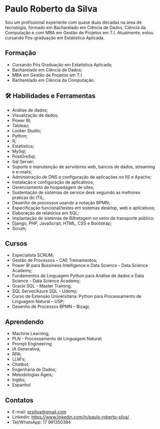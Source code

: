 
# Paulo Roberto da Silva

Sou um profissional experiente com quase duas décadas na área de tecnologia, formado em Bacharelado em Ciência de Dados, Ciência da Computação e com MBA em Gestão de Projetos em T.I. Atualmente, estou cursando Pós-graduação em Estatística Aplicada.

## Formação
 - Cursando Pós Graduação em Estatística Aplicada;
 - Bacharelado em Ciência de Dados;
 - MBA em Gestão de Projetos em T.I
 - Bacharelado em Ciência da Computação.


## 🛠 Habilidades e Ferramentas
- Análise de dados;
- Visualização de dados;
- Power BI;
- Tableau;
- Looker Studio;
- Python;
- R;
- Estatística;
- MySql;
- PostGreSql;
- Sql Server;
- Suporte e manutenção de servidores web, bancos de dados, streaming e e-mails;
- Administração de DNS e configuração de aplicações no IIS e Apache;
- Instalação e configuração de aplicativos;
- Gerenciamento de hospedagem de sites;
- Sustentação de sistemas de service desk seguindo as melhores práticas do ITIL;
- Desenho de processos usando a notação BPMN;
- Especificação funcional/testes em sistemas desktop, web e aplicativos;
- Elaboração de relatórios em SQL;
- Implantação de sistemas de Bilhetagem no setor de transporte público;
- Django, PHP, JavaScript, HTML, CSS e Bootstrap;
- Scrum;

## Cursos

- Especialista SCRUM;
-	Gestão de Processos – CAE Treinamentos;
-	Power BI para Bussiness Intelligence e Data Science – Data Science Academy;
-	Fundamentos de Linguagem Python para Análise de dados e Data Science – Data Science Academy;
-	Oracle SQL – Master Training;
-	SQL Server/Azure SQL – Udemy;
-	Curso de Extensão Universitária: Python para Processamento de Linguagem Natural – USP;
-	Desenho de Processos BPMN – Bizagi;



## Aprendendo

- Machine Learning;
- PLN - Processamento de Linguagem Natural;
- Prompt Engineering
- IA Generativa;
- RPA;
- LLM's;
- Chatbot;
- Engenharia de Dados;
- Metodologias Ágeis;
- Inglês;
- Espanhol
## Contatos
- E-mail: prsillva@gmail.com
- Linkedin: https://www.linkedin.com/in/paulo-roberto-silva/
- Tel/WhatsApp: 17 991350384
